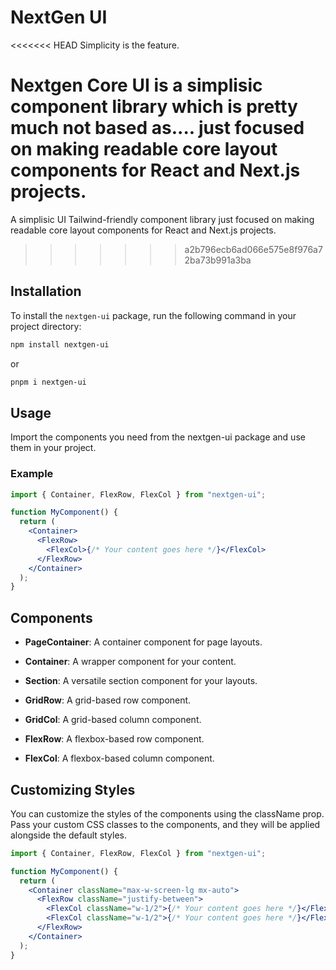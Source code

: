 # NextGen UI

<<<<<<< HEAD
Simplicity is the feature.

Nextgen Core UI is a simplisic component library which is pretty much not based as.... just focused on making readable core layout components for React and Next.js projects.
=======
A simplisic UI Tailwind-friendly component library just focused on making readable core layout components for React and Next.js projects.
>>>>>>> a2b796ecb6ad066e575e8f976a72ba73b991a3ba

## Installation

To install the `nextgen-ui` package, run the following command in your project directory:

```bash
npm install nextgen-ui
```

or

```bash
pnpm i nextgen-ui
```

## Usage

Import the components you need from the nextgen-ui package and use them in your project.

### Example

```jsx
import { Container, FlexRow, FlexCol } from "nextgen-ui";

function MyComponent() {
  return (
    <Container>
      <FlexRow>
        <FlexCol>{/* Your content goes here */}</FlexCol>
      </FlexRow>
    </Container>
  );
}
```

## Components

- **PageContainer**: A container component for page layouts.

- **Container**: A wrapper component for your content.
- **Section**: A versatile section component for your layouts.

- **GridRow**: A grid-based row component.
- **GridCol**: A grid-based column component.

- **FlexRow**: A flexbox-based row component.
- **FlexCol**: A flexbox-based column component.

## Customizing Styles

You can customize the styles of the components using the className prop. Pass your custom CSS classes to the components, and they will be applied alongside the default styles.

```jsx
import { Container, FlexRow, FlexCol } from "nextgen-ui";

function MyComponent() {
  return (
    <Container className="max-w-screen-lg mx-auto">
      <FlexRow className="justify-between">
        <FlexCol className="w-1/2">{/* Your content goes here */}</FlexCol>
        <FlexCol className="w-1/2">{/* Your content goes here */}</FlexCol>
      </FlexRow>
    </Container>
  );
}
```
